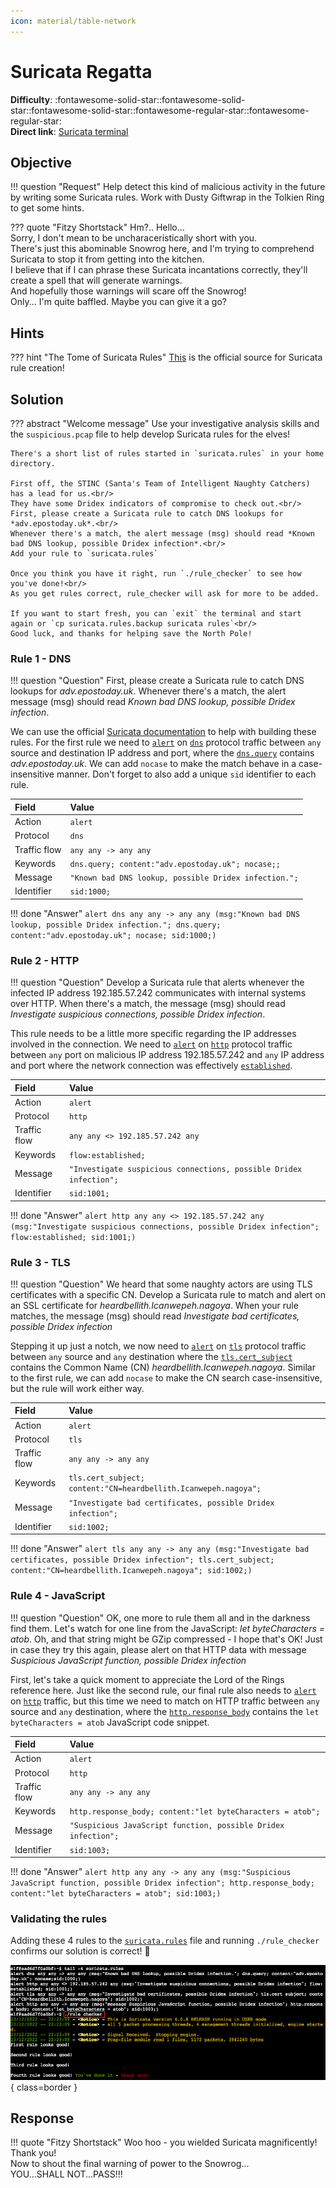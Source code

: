```yaml
---
icon: material/table-network
---
```


# Suricata Regatta

**Difficulty**: :fontawesome-solid-star::fontawesome-solid-star::fontawesome-solid-star::fontawesome-regular-star::fontawesome-regular-star:<br/>
**Direct link**: [Suricata terminal](https://hhc22-wetty.kringlecon.com/?&challenge=suricata)



## Objective

!!! question "Request"
    Help detect this kind of malicious activity in the future by writing some Suricata rules. Work with Dusty Giftwrap in the Tolkien Ring to get some hints.

??? quote "Fitzy Shortstack"
    Hm?.. Hello...<br/>
    Sorry, I don't mean to be uncharaceristically short with you.<br/>
    There's just this abominable Snowrog here, and I'm trying to comprehend Suricata to stop it from getting into the kitchen.<br/>
    I believe that if I can phrase these Suricata incantations correctly, they'll create a spell that will generate warnings.<br/>
    And hopefully those warnings will scare off the Snowrog!<br/>
    Only... I'm quite baffled. Maybe you can give it a go?


## Hints

??? hint "The Tome of Suricata Rules"
    [This](https://suricata.readthedocs.io/en/suricata-6.0.0/rules/intro.html) is the official source for Suricata rule creation!


## Solution

??? abstract "Welcome message"
    Use your investigative analysis skills and the `suspicious.pcap` file to help develop Suricata rules for the elves!

    There's a short list of rules started in `suricata.rules` in your home directory.

    First off, the STINC (Santa's Team of Intelligent Naughty Catchers) has a lead for us.<br/>
    They have some Dridex indicators of compromise to check out.<br/>
    First, please create a Suricata rule to catch DNS lookups for *adv.epostoday.uk*.<br/>
    Whenever there's a match, the alert message (msg) should read *Known bad DNS lookup, possible Dridex infection*.<br/>
    Add your rule to `suricata.rules`

    Once you think you have it right, run `./rule_checker` to see how you've done!<br/>
    As you get rules correct, rule_checker will ask for more to be added.

    If you want to start fresh, you can `exit` the terminal and start again or `cp suricata.rules.backup suricata rules`<br/>
    Good luck, and thanks for helping save the North Pole!

### Rule 1 - DNS

!!! question "Question"
    First, please create a Suricata rule to catch DNS lookups for *adv.epostoday.uk*. Whenever there's a match, the alert message (msg) should read *Known bad DNS lookup, possible Dridex infection*.

We can use the official [Suricata documentation](https://suricata.readthedocs.io/en/suricata-6.0.0/rules/intro.html) to help with building these rules. For the first rule we need to [`alert`](https://suricata.readthedocs.io/en/suricata-6.0.0/rules/intro.html#action) on [`dns`](https://suricata.readthedocs.io/en/suricata-6.0.0/rules/intro.html#protocol) protocol traffic between `any` source and destination IP address and port, where the [`dns.query`](https://suricata.readthedocs.io/en/suricata-6.0.0/rules/dns-keywords.html) contains *adv.epostoday.uk*. We can add `nocase` to make the match behave in a case-insensitive manner. Don't forget to also add a unique `sid` identifier to each rule.

| Field        | Value                                                 |
| :----------- | :---------------------------------------------------- |
| Action       | `alert`                                               |
| Protocol     | `dns`                                                 |
| Traffic flow | `any any -> any any`                                  |
| Keywords     | `dns.query; content:"adv.epostoday.uk"; nocase;;`     |
| Message      | `"Known bad DNS lookup, possible Dridex infection.";` |
| Identifier   | `sid:1000;`                                           |

!!! done "Answer"
    `alert dns any any -> any any (msg:"Known bad DNS lookup, possible Dridex infection."; dns.query; content:"adv.epostoday.uk"; nocase; sid:1000;)`


### Rule 2 - HTTP

!!! question "Question"
    Develop a Suricata rule that alerts whenever the infected IP address 192.185.57.242 communicates with internal systems over HTTP. When there's a match, the message (msg) should read *Investigate suspicious connections, possible Dridex infection*.

This rule needs to be a little more specific regarding the IP addresses involved in the connection. We need to [`alert`](https://suricata.readthedocs.io/en/suricata-6.0.0/rules/intro.html#action) on [`http`](https://suricata.readthedocs.io/en/suricata-6.0.0/rules/intro.html#protocol) protocol traffic between `any` port on malicious IP address 192.185.57.242 and `any` IP address and port where the network connection was effectively [`established`](https://suricata.readthedocs.io/en/suricata-6.0.0/rules/flow-keywords.html#flow).


| Field        | Value                                                              |
| :----------- | :----------------------------------------------------------------- |
| Action       | `alert`                                                            |
| Protocol     | `http`                                                             |
| Traffic flow | `any any <> 192.185.57.242 any`                                    |
| Keywords     | `flow:established;`                                                |
| Message      | `"Investigate suspicious connections, possible Dridex infection";` |
| Identifier   | `sid:1001;`                                                        |

!!! done "Answer"
    `alert http any any <> 192.185.57.242 any (msg:"Investigate suspicious connections, possible Dridex infection"; flow:established; sid:1001;)`


### Rule 3 - TLS

!!! question "Question"
    We heard that some naughty actors are using TLS certificates with a specific CN. Develop a Suricata rule to match and alert on an SSL certificate for *heardbellith.Icanwepeh.nagoya*. When your rule matches, the message (msg) should read *Investigate bad certificates, possible Dridex infection*

Stepping it up just a notch, we now need to [`alert`](https://suricata.readthedocs.io/en/suricata-6.0.0/rules/intro.html#action) on [`tls`](https://suricata.readthedocs.io/en/suricata-6.0.0/rules/intro.html#protocol) protocol traffic between `any` source and `any` destination where the [`tls.cert_subject`](https://suricata.readthedocs.io/en/suricata-6.0.0/rules/tls-keywords.html#tls-cert-subject) contains the Common Name (CN) *heardbellith.Icanwepeh.nagoya*. Similar to the first rule, we can add `nocase` to make the CN search case-insensitive, but the rule will work either way.

| Field        | Value                                                           |
| :----------- | :-------------------------------------------------------------- |
| Action       | `alert`                                                         |
| Protocol     | `tls`                                                           |
| Traffic flow | `any any -> any any`                                            |
| Keywords     | `tls.cert_subject; content:"CN=heardbellith.Icanwepeh.nagoya";` |
| Message      | `"Investigate bad certificates, possible Dridex infection";`    |
| Identifier   | `sid:1002;`                                                     |

!!! done "Answer"
    `alert tls any any -> any any (msg:"Investigate bad certificates, possible Dridex infection"; tls.cert_subject; content:"CN=heardbellith.Icanwepeh.nagoya"; sid:1002;)`


### Rule 4 - JavaScript

!!! question "Question"
    OK, one more to rule them all and in the darkness find them. Let's watch for one line from the JavaScript: *let byteCharacters = atob*. Oh, and that string might be GZip compressed - I hope that's OK! Just in case they try this again, please alert on that HTTP data with message *Suspicious JavaScript function, possible Dridex infection*

First, let's take a quick moment to appreciate the Lord of the Rings reference here. Just like the second rule, our final rule also needs to [`alert`](https://suricata.readthedocs.io/en/suricata-6.0.0/rules/intro.html#action) on [`http`](https://suricata.readthedocs.io/en/suricata-6.0.0/rules/intro.html#protocol) traffic, but this time we need to match on HTTP traffic between `any` source and `any` destination, where the [`http.response_body`](https://suricata.readthedocs.io/en/suricata-6.0.0/rules/http-keywords.html#http-response-body) contains the `let byteCharacters = atob` JavaScript code snippet.

| Field        | Value                                                          |
| :----------- | :------------------------------------------------------------- |
| Action       | `alert`                                                        |
| Protocol     | `http`                                                         |
| Traffic flow | `any any -> any any`                                           |
| Keywords     | `http.response_body; content:"let byteCharacters = atob";`     |
| Message      | `"Suspicious JavaScript function, possible Dridex infection";` |
| Identifier   | `sid:1003;`                                                    |

!!! done "Answer"
    `alert http any any -> any any (msg:"Suspicious JavaScript function, possible Dridex infection"; http.response_body; content:"let byteCharacters = atob"; sid:1003;)`

### Validating the rules

Adding these 4 rules to the [`suricata.rules`](../artifacts/objectives/o4/suricata.rules) file and running `./rule_checker` confirms our solution is correct! :metal:

![Checking the rules](../img/objectives/o4/run_rule_checker.png){ class=border }


## Response

!!! quote "Fitzy Shortstack"
    Woo hoo - you wielded Suricata magnificently! Thank you!<br/>
    Now to shout the final warning of power to the Snowrog...<br/>
    YOU...SHALL NOT...PASS!!!<br/>

